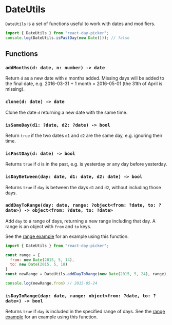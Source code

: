 # DateUtils

`DateUtils` is a set of functions useful to work with dates and modifiers.

```js
import { DateUtils } from "react-day-picker";
console.log(DateUtils.isPastDay(new Date())); // false
```

## Functions

### `addMonths(d: date, n: number) -> date`

Return `d` as a new date with `n` months added. Missing days will be added to the final date, e.g. 2016-03-31 + 1 month = 2016-05-01 (the 31th of April is missing).

### `clone(d: date) -> date`

Clone the date `d` returning a new date with the same time.

### `isSameDay(d1: ?date, d2: ?date) -> bool`

Return `true` if the two dates `d1` and `d2` are the same day, e.g. ignoring their time.

### `isPastDay(d: date) -> bool`

Returns `true` if `d` is in the past, e.g. is yesterday or any day before yesterday.

### `isDayBetween(day: date, d1: date, d2: date) -> bool`

Returns `true` if `day` is between the days `d1` and `d2`, without including those days.

### `addDayToRange(day: date, range: ?object<from: ?date, to: ?date>) -> object<from: ?date, to: ?date>`

Add `day` to a range of days, returning a new range including that day. A range is an object with `from` and `to` keys. 

See the [range example](http://www.gpbl.org/react-day-picker/#examples/range) for an example using this function.

```js
import { DateUtils } from "react-day-picker";

const range = {
  from: new Date(2015, 5, 14),
  to: new Date(2015, 5, 18)
}
const newRange = DateUtils.addDayToRange(new Date(2015, 5, 24), range);

console.log(newRange.from) // 2015-05-24
```

### `isDayInRange(day: date, range: object<from: ?date, to: ?date>) -> bool`

Returns `true` if `day` is included in the specified range of days.  See the [range example](http://www.gpbl.org/react-day-picker/#examples/range) for an example using this function.
